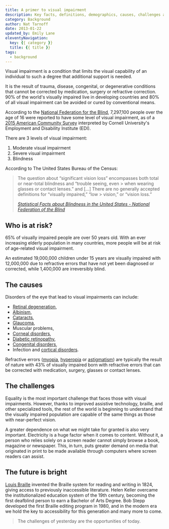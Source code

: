 ```yaml
---
title: A primer to visual impairment
description: Key facts, definitions, demographics, causes, challenges and future of visual impairment.
category: Background
author: Nat Tarnoff
date: 2013-01-22
updated_by: Emily Lane
eleventyNavigation:
  key: {{ category }}
  title: {{ title }}
tags:
  - background
---
```


Visual impairment is a condition that limits the visual capability of an individual to such a degree that additional support is needed.

It is the result of trauma, disease, congenital, or degenerative conditions that cannot be corrected by medication, surgery or refractive correction. 90% of the world's visually impaired live in developing countries and 80% of all visual impairment can be avoided or cured by conventional means.

According to the [National Federation for the Blind](https://nfb.org/), 7,297,100 people over the age of 16 were reported to have some level of visual impairment, as of a [2015 American Community Survey](https://nfb.org/blindness-statistics) interpreted by Cornell University's Employment and Disability Institute (EDI).

There are 3 levels of visual impairment:

1. Moderate visual impairment
1. Severe visual impairment
1. Blindness

According to The United States Bureau of the Census:

<blockquote>
  <p>The question about “significant vision loss” encompasses both total or near-total blindness and “trouble seeing, even > when wearing glasses or contact lenses.” and [...] There are no generally accepted definitions for “visually impaired,” “low > vision,” or “vision loss.”</p>
  <footer>
    <cite><a href="https://nfb.org/blindness-statistics">Statistical Facts about Blindness in the United States - National Federation of the Blind</a></cite>
  </footer>
</blockquote>


## Who is at risk?

65% of visually impaired people are over 50 years old. With an ever increasing elderly population in many countries, more people will be at risk of age-related visual impairment.

An estimated 19,000,000 children under 15 years are visually impaired with 12,000,000 due to refractive errors that have not yet been diagnosed or corrected, while 1,400,000 are irreversibly blind.

## The causes

Disorders of the eye that lead to visual impairments can include:

- [Retinal degeneration](http://ffb.ca/learn/eye-diseases/),
- [Albinism](https://en.wikipedia.org/wiki/Albinism),
- [Cataracts](https://en.wikipedia.org/wiki/Cataract),
- [Glaucoma](https://en.wikipedia.org/wiki/Glaucoma),
- Muscular problems,
- [Corneal disorders](https://www.nei.nih.gov/health/cornealdisease/),
- [Diabetic retinopathy](https://en.wikipedia.org/wiki/Diabetic_retinopathy),
- [Congenital disorders](https://en.wikipedia.org/wiki/Congenital_disorder),
- Infection and [cortical disorders](https://en.wikipedia.org/wiki/Cortical_visual_impairment).

Refractive errors ([myopia](https://en.wikipedia.org/wiki/Myopia), [hyperopia](https://en.wikipedia.org/wiki/Hyperopia) or [astigmatism](https://www.medicalnewstoday.com/articles/158810.php)) are typically the result of nature with 43% of visually impaired born with refractive errors that can be corrected with medication, surgery, glasses or contact lenses.


## The challenges

Equality is the most important challenge that faces those with visual impairments. However, thanks to improved assistive technology, braille, and other specialized tools, the rest of the world is beginning to understand that the visually impaired population are capable of the same things as those with near-perfect vision.

A greater dependence on what we might take for granted is also very important. Electricity is a huge factor when it comes to content. Without it, a person who relies solely on a screen reader cannot simply browse a book, magazine or newspaper. This, in turn, puts greater demand on media that originated in print to be made available through computers where screen readers can assist.


## The future is bright

[Louis Braille](https://en.wikipedia.org/wiki/Louis_Braille) invented the Braille system for reading and writing in 1824, giving access to previously inaccessible literature. Helen Keller overcame the institutionalized education system of the 19th century, becoming the first deafblind person to earn a Bachelor of Arts Degree. Bob Stepp  developed the first Braille editing program in 1980, and in the modern era we hold the key to accessibility for this generation and many more to come.

> The challenges of yesterday are the opportunities of today.
